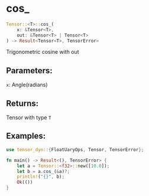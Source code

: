 # cos_
```rust
Tensor::<T>::cos_(
    x: &Tensor<T>, 
    out: &Tensor<T> | Tensor<T>
) -> Result<Tensor<T>, TensorError>
```
Trigonometric cosine with out
## Parameters:
`x`: Angle(radians)
## Returns:
Tensor with type `T`
## Examples:
```rust
use tensor_dyn::{FloatUaryOps, Tensor, TensorError};

fn main() -> Result<(), TensorError> {
    let a = Tensor::<f32>::new([10.0]);
    let b = a.cos_(&a)?;
    println!("{}", b);
    Ok(())
}
```
